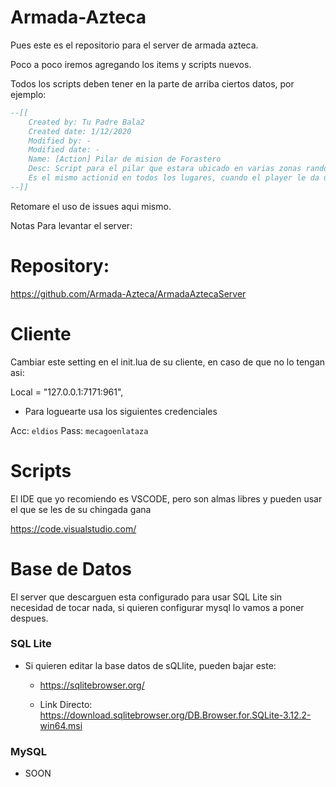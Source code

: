 Armada-Azteca
=============

Pues este es el repositorio para el server de armada azteca.

Poco a poco iremos agregando los items y scripts nuevos.

Todos los scripts deben tener en la parte de arriba ciertos datos, por ejemplo:

```lua
--[[
    Created by: Tu Padre Bala2
    Created date: 1/12/2020
    Modified by: -
    Modified date: -
    Name: [Action] Pilar de mision de Forastero
    Desc: Script para el pilar que estara ubicado en varias zonas random del mapa, y es lo que forastero pide en sus misiones.
    Es el mismo actionid en todos los lugares, cuando el player le da use, solo guardamos el valor X de la pos para identificar a cual le picaron
--]]
```

Retomare el uso de issues aqui mismo. 


Notas Para levantar el server:



# Repository:
https://github.com/Armada-Azteca/ArmadaAztecaServer


# Cliente 

Cambiar este setting en el init.lua de su cliente, en caso de que no lo tengan asi:


Local = "127.0.0.1:7171:961",


- Para loguearte usa los siguientes credenciales

Acc: `eldios`
Pass: `mecagoenlataza`


# Scripts

El IDE que yo recomiendo es VSCODE, pero son almas libres y pueden usar el que se les de su chingada gana

https://code.visualstudio.com/



# Base de Datos

El server que descarguen esta configurado para usar SQL Lite sin necesidad de tocar nada, si quieren configurar mysql lo vamos a poner despues.

### SQL Lite
- Si quieren editar la base datos de sQLlite, pueden bajar este:
    
    - https://sqlitebrowser.org/

    - Link Directo: https://download.sqlitebrowser.org/DB.Browser.for.SQLite-3.12.2-win64.msi

### MySQL

- SOON
